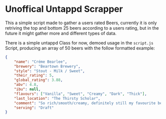 # Unoffical Untappd Scrapper

This a simple script made to gather a users rated Beers, currently it is only retriving the top and bottom 25 beers according to a users rating, but in the future it might gather more and different types of data.

There is a simple untappd Class for now, demoed usage in the `script.js` Script, producing an array of 50 beers with the follow formatted example:

```json
{
    "name": "Créme Bearlee",
    "brewery": "Beartown Brewery",
    "style": "Stout - Milk / Sweet",
    "their_rating": 5,
    "global_rating": 3.88,
    "abv": 4.8,
    "ibu": null,
    "flavours": ["Vanilla", "Sweet", "Creamy", "Dark", "Thick"],
    "last_location": "The Thirsty Scholar",
    "comment": "So rich/smooth/creamy, definitely still my favourite beer for that, so easily drinkable",
    "serving": "Draft"
}
```